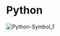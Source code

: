 # Python

![Python-Symbol_1](https://github.com/SanchithaUdana/Python/assets/109952575/e77f1899-69ec-4806-8287-bb1bf3f57762)


